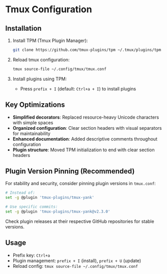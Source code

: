 # Tmux Configuration

## Installation

1. Install TPM (Tmux Plugin Manager):
   ```bash
   git clone https://github.com/tmux-plugins/tpm ~/.tmux/plugins/tpm
   ```

2. Reload tmux configuration:
   ```bash
   tmux source-file ~/.config/tmux/tmux.conf
   ```

3. Install plugins using TPM:
   - Press `prefix + I` (default: `Ctrl+a + I`) to install plugins

## Key Optimizations

- **Simplified decorators**: Replaced resource-heavy Unicode characters with simple spaces
- **Organized configuration**: Clear section headers with visual separators for maintainability
- **Enhanced documentation**: Added descriptive comments throughout configuration
- **Plugin structure**: Moved TPM initialization to end with clear section headers

## Plugin Version Pinning (Recommended)

For stability and security, consider pinning plugin versions in `tmux.conf`:

```bash
# Instead of:
set -g @plugin 'tmux-plugins/tmux-yank'

# Use specific commits:
set -g @plugin 'tmux-plugins/tmux-yank@v2.3.0'
```

Check plugin releases at their respective GitHub repositories for stable versions.

## Usage

- Prefix key: `Ctrl+a`
- Plugin management: `prefix + I` (install), `prefix + U` (update)
- Reload config: `tmux source-file ~/.config/tmux/tmux.conf`
